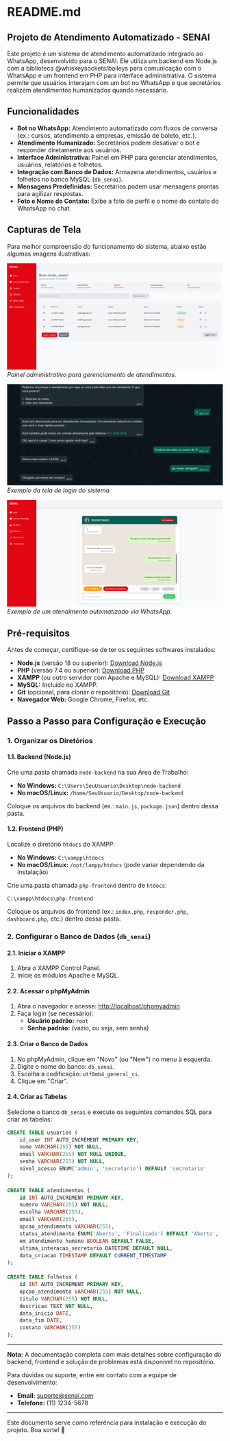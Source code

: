 # README.md

## Projeto de Atendimento Automatizado - SENAI

Este projeto é um sistema de atendimento automatizado integrado ao WhatsApp, desenvolvido para o SENAI. Ele utiliza um backend em Node.js com a biblioteca @whiskeysockets/baileys para comunicação com o WhatsApp e um frontend em PHP para interface administrativa. O sistema permite que usuários interajam com um bot no WhatsApp e que secretários realizem atendimentos humanizados quando necessário.

## Funcionalidades

- **Bot no WhatsApp:** Atendimento automatizado com fluxos de conversa (ex.: cursos, atendimento a empresas, emissão de boleto, etc.).
- **Atendimento Humanizado:** Secretários podem desativar o bot e responder diretamente aos usuários.
- **Interface Administrativa:** Painel em PHP para gerenciar atendimentos, usuários, relatórios e folhetos.
- **Integração com Banco de Dados:** Armazena atendimentos, usuários e folhetos no banco MySQL (`db_senai`).
- **Mensagens Predefinidas:** Secretários podem usar mensagens prontas para agilizar respostas.
- **Foto e Nome do Contato:** Exibe a foto de perfil e o nome do contato do WhatsApp no chat.

## Capturas de Tela

Para melhor compreensão do funcionamento do sistema, abaixo estão algumas imagens ilustrativas:

![Dashboard](/dashboard.png)
*Painel administrativo para gerenciamento de atendimentos.*

![Fluxo de Conversa BOT](Fluxo-ChatBot.png)
*Exemplo da tela de login do sistema.*

![Chat WhatsApp](ChatBot-Whatsapp.png)
*Exemplo de um atendimento automatizado via WhatsApp.*

## Pré-requisitos

Antes de começar, certifique-se de ter os seguintes softwares instalados:

- **Node.js** (versão 18 ou superior): [Download Node.js](https://nodejs.org/)
- **PHP** (versão 7.4 ou superior): [Download PHP](https://www.php.net/downloads)
- **XAMPP** (ou outro servidor com Apache e MySQL): [Download XAMPP](https://www.apachefriends.org/pt_br/index.html)
- **MySQL:** Incluído no XAMPP.
- **Git** (opcional, para clonar o repositório): [Download Git](https://git-scm.com/)
- **Navegador Web:** Google Chrome, Firefox, etc.

## Passo a Passo para Configuração e Execução

### 1. Organizar os Diretórios

#### 1.1. Backend (Node.js)

Crie uma pasta chamada `node-backend` na sua Área de Trabalho:

- **No Windows:** `C:\Users\SeuUsuario\Desktop\node-backend`
- **No macOS/Linux:** `/home/SeuUsuario/Desktop/node-backend`

Coloque os arquivos do backend (ex.: `main.js`, `package.json`) dentro dessa pasta.

#### 1.2. Frontend (PHP)

Localize o diretório `htdocs` do XAMPP:

- **No Windows:** `C:\xampp\htdocs`
- **No macOS/Linux:** `/opt/lampp/htdocs` (pode variar dependendo da instalação)

Crie uma pasta chamada `php-frontend` dentro de `htdocs`:

```plaintext
C:\xampp\htdocs\php-frontend
```

Coloque os arquivos do frontend (ex.: `index.php`, `responder.php`, `dashboard.php`, etc.) dentro dessa pasta.

### 2. Configurar o Banco de Dados (`db_senai`)

#### 2.1. Iniciar o XAMPP

1. Abra o XAMPP Control Panel.
2. Inicie os módulos Apache e MySQL.

#### 2.2. Acessar o phpMyAdmin

1. Abra o navegador e acesse: [http://localhost/phpmyadmin](http://localhost/phpmyadmin)
2. Faça login (se necessário):
   - **Usuário padrão:** `root`
   - **Senha padrão:** (vazio, ou seja, sem senha)

#### 2.3. Criar o Banco de Dados

1. No phpMyAdmin, clique em "Novo" (ou "New") no menu à esquerda.
2. Digite o nome do banco: `db_senai`.
3. Escolha a codificação: `utf8mb4_general_ci`.
4. Clique em "Criar".

#### 2.4. Criar as Tabelas

Selecione o banco `db_senai` e execute os seguintes comandos SQL para criar as tabelas:

```sql
CREATE TABLE usuarios (
    id_user INT AUTO_INCREMENT PRIMARY KEY,
    nome VARCHAR(255) NOT NULL,
    email VARCHAR(255) NOT NULL UNIQUE,
    senha VARCHAR(255) NOT NULL,
    nivel_acesso ENUM('admin', 'secretario') DEFAULT 'secretario'
);

CREATE TABLE atendimentos (
    id INT AUTO_INCREMENT PRIMARY KEY,
    numero VARCHAR(255) NOT NULL,
    escolha VARCHAR(255),
    email VARCHAR(255),
    opcao_atendimento VARCHAR(255),
    status_atendimento ENUM('Aberto', 'Finalizado') DEFAULT 'Aberto',
    em_atendimento_humano BOOLEAN DEFAULT FALSE,
    ultima_interacao_secretario DATETIME DEFAULT NULL,
    data_criacao TIMESTAMP DEFAULT CURRENT_TIMESTAMP
);

CREATE TABLE folhetos (
    id INT AUTO_INCREMENT PRIMARY KEY,
    opcao_atendimento VARCHAR(255) NOT NULL,
    titulo VARCHAR(255) NOT NULL,
    descricao TEXT NOT NULL,
    data_inicio DATE,
    data_fim DATE,
    contato VARCHAR(255)
);
```

---

**Nota:** A documentação completa com mais detalhes sobre configuração do backend, frontend e solução de problemas está disponível no repositório.

Para dúvidas ou suporte, entre em contato com a equipe de desenvolvimento:

- **Email:** suporte@senai.com
- **Telefone:** (11) 1234-5678

---

Este documento serve como referência para instalação e execução do projeto. Boa sorte! 🚀

